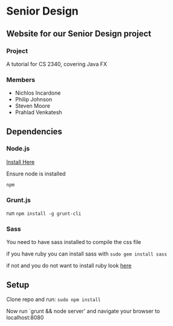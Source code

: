 # Senior Design 

## Website for our Senior Design project

### Project
A tutorial for CS 2340, covering Java FX

### Members 
  + Nichlos Incardone
  + Philip Johnson
  + Steven Moore
  + Prahlad Venkatesh

## Dependencies

### Node.js

[Install Here](http://nodejs.org/download/)

Ensure node is installed

`npm`

### Grunt.js

run `npm install -g grunt-cli` 

### Sass

You need to have sass installed to compile the css file

if you have ruby you can install sass with `sudo gem install sass` 

if not and you do not want to install ruby look [here](http://sass-lang.com/libsass)

## Setup

Clone repo and run:
`sudo npm install`

Now run `grunt && node server'
and navigate your browser to localhost:8080
